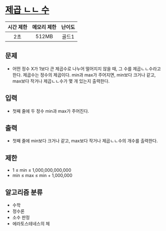 # [제곱 ㄴㄴ 수](https://www.acmicpc.net/problem/1016)

|시간 제한|메모리 제한|난이도|
|:-------:|:---------:|:---:|
|2초|512MB|골드1|

## 문제
- 어떤 정수 X가 1보다 큰 제곱수로 나누어 떨어지지 않을 때, 그 수를 제곱ㄴㄴ수라고 한다. 제곱수는 정수의 제곱이다. min과 max가 주어지면, min보다 크거나 같고, max보다 작거나 제곱ㄴㄴ수가 몇 개 있는지 출력한다.

## 입력
- 첫째 줄에 두 정수 min과 max가 주어진다.

## 출력
- 첫째 줄에 min보다 크거나 같고, max보다 작거나 제곱ㄴㄴ수의 개수를 출력한다.

## 제한
 - 1 ≤ min ≤ 1,000,000,000,000
 - min ≤ max ≤ min + 1,000,000

## 알고리즘 분류
- 수학
- 정수론
- 소수 판정
- 에라토스테네스의 체